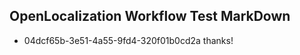 ## OpenLocalization Workflow Test MarkDown
* 04dcf65b-3e51-4a55-9fd4-320f01b0cd2a 
thanks!<!--HONumber=Mar16_HO3-->
